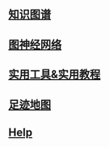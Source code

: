 ## [知识图谱](tech/kg.md)

## [图神经网络](tech/gcn.md)

## [实用工具&实用教程](tech/折腾.md)

## [足迹地图](life/足迹地图.md)

## [Help](help.md)

